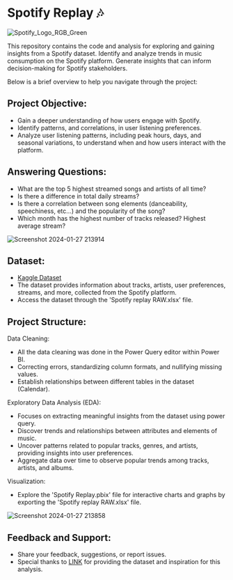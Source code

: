 # Spotify Replay 🎶
![Spotify_Logo_RGB_Green](https://github.com/LPhilip-CS/Spotify-Replay/assets/98559773/204e1a6b-99d9-4645-8e6b-ccd3d9d59c15)

This repository contains the code and analysis for exploring and gaining insights from a Spotify dataset. Identify and analyze trends in music consumption on the Spotify platform. Generate insights that can inform decision-making for Spotify stakeholders.

Below is a brief overview to help you navigate through the project:

## Project Objective:
- Gain a deeper understanding of how users engage with Spotify.
- Identify patterns, and correlations, in user listening preferences.
- Analyze user listening patterns, including peak hours, days, and seasonal variations, to understand when and how users interact with the platform.

## Answering Questions:
- What are the top 5 highest streamed songs and artists of all time?
- Is there a difference in total daily streams?
- Is there a correlation between song elements (danceability, speechiness, etc...) and the popularity of the song?
- Which month has the highest number of tracks released? Highest average stream? 

![Screenshot 2024-01-27 213914](https://github.com/LPhilip-CS/Spotify-Replay/assets/98559773/a07f4495-20cb-4354-b812-7caa77585ef8)


## Dataset:
- [Kaggle Dataset](https://www.kaggle.com/datasets/nelgiriyewithana/top-spotify-songs-2023)
- The dataset provides information about tracks, artists, user preferences, streams, and more, collected from the Spotify platform. 
- Access the dataset through the 'Spotify replay RAW.xlsx' file.

## Project Structure:
Data Cleaning:
- All the data cleaning was done in the Power Query editor within Power BI.
- Correcting errors, standardizing column formats, and nullifying missing values.
- Establish relationships between different tables in the dataset (Calendar).
  
Exploratory Data Analysis (EDA):
- Focuses on extracting meaningful insights from the dataset using power query.
- Discover trends and relationships between attributes and elements of music.
- Uncover patterns related to popular tracks, genres, and artists, providing insights into user preferences.
- Aggregate data over time to observe popular trends among tracks, artists, and albums.

Visualization:
- Explore the 'Spotify Replay.pbix' file for interactive charts and graphs by exporting the 'Spotify replay RAW.xlsx' file.
  
![Screenshot 2024-01-27 213858](https://github.com/LPhilip-CS/Spotify-Replay/assets/98559773/15cb8308-a024-4375-b8ba-d1e4ff141efc)

## Feedback and Support:
- Share your feedback, suggestions, or report issues.
- Special thanks to [LINK](https://www.kaggle.com/nelgiriyewithana) for providing the dataset and inspiration for this analysis.
